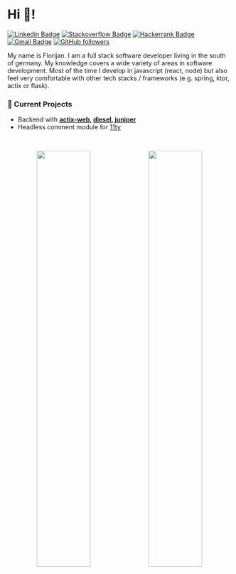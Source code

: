 # Hi 👋!
[![Linkedin Badge](https://img.shields.io/badge/LinkedIn-blue?style=flat-square&logo=Linkedin&logoColor=white&link=https://www.linkedin.com/in/florijan-hamzic-213364b4/)](https://www.linkedin.com/in/florijan-hamzic-213364b4/)
[![Stackoverflow Badge](https://img.shields.io/badge/StackOverflow-orange?style=flat-square&logo=StackOverflow&logoColor=white&link=https://stackoverflow.com/users/3828502/cinatic)](https://stackoverflow.com/users/3828502/cinatic)
[![Hackerrank Badge](https://img.shields.io/badge/HackerRank-39424e?style=flat-square&logo=HackerRank&logoColor=white&link=https://www.hackerrank.com/florijanh)](https://www.hackerrank.com/florijanh)
[![Gmail Badge](https://img.shields.io/badge/-florijan@gmail.com-c14438?style=flat-square&logo=Gmail&logoColor=white&link=mailto:florijanh@gmail.com)](mailto:florijanh@gmail.com)
[![GitHub followers](https://img.shields.io/github/followers/cinatic?label=Follow&style=social)](https://github.com/cinatic)

My name is Florijan. I am a full stack software developer living in the south of germany. My knowledge covers a wide 
variety of areas in software development. Most of the time I develop in javascript (react, node) but also feel very 
comfortable with other tech stacks / frameworks (e.g. spring, ktor, actix or flask).

### 🌱 Current Projects
- Backend with **[actix-web](https://actix.rs/), [diesel](https://diesel.rs/), [juniper](https://github.com/graphql-rust/juniper)**
- Headless comment module for [11ty](https://www.11ty.dev/)

<br/>

<p align="center">
  <img width="49%" src="https://github-readme-stats.vercel.app/api?username=cinatic&show_icons=true&theme=tokyonight" />
  <img width="49%" src="https://github-readme-streak-stats.herokuapp.com/?user=cinatic&theme=tokyonight" />
</p>

<!--
**cinatic/cinatic** is a ✨ _special_ ✨ repository because its `README.md` (this file) appears on your GitHub profile.

Here are some ideas to get you started:

- 🔭 I’m currently working on ...
- 🌱 I’m currently learning ...
- 👯 I’m looking to collaborate on ...
- 🤔 I’m looking for help with ...
- 💬 Ask me about ...
- 📫 How to reach me: ...
- 😄 Pronouns: ...
- ⚡ Fun fact: ...
-->


